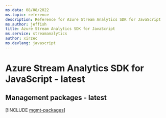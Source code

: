 ```yaml
---
ms.data: 08/08/2022
ms.topic: reference
description: Reference for Azure Stream Analytics SDK for JavaScript
ms.author: jeffish
title: Azure Stream Analytics SDK for JavaScript
ms.service: streamanalytics
author: xirzec
ms.devlang: javascript
---
```

# Azure Stream Analytics SDK for JavaScript - latest

## Management packages - latest
[!INCLUDE [mgmt-packages](stream-analytics-mgmt-index.md)]